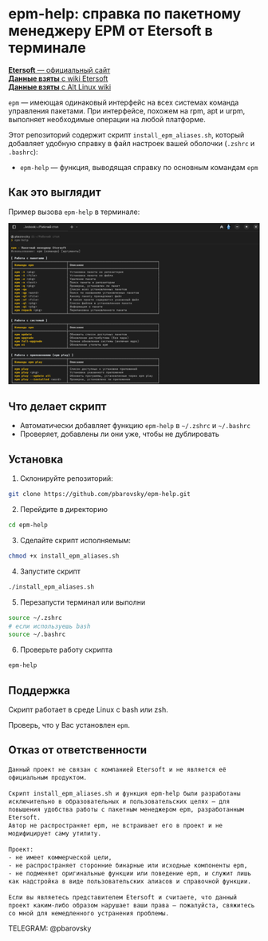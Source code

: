 # epm-help: справка по пакетному менеджеру EPM от Etersoft в терминале

[**Etersoft** — официальный сайт](https://etersoft.ru/)  
[**Данные взяты** с wiki Etersoft](https://wiki.etersoft.ru/Epm)  
[**Данные взяты** с Alt Linux wiki](https://www.altlinux.org/Epm)

`epm` — имеющая одинаковый интерфейс на всех системах команда управления пакетами. При интерфейсе, похожем на rpm, apt и urpm, выполняет необходимые операции на любой платформе.

Этот репозиторий содержит скрипт `install_epm_aliases.sh`, который добавляет удобную справку в файл настроек вашей оболочки (`.zshrc` и `.bashrc`):

- `epm-help` — функция, выводящая справку по основным командам `epm`

## Как это выглядит

Пример вызова `epm-help` в терминале:

![epm-help preview](./image.png)

## Что делает скрипт

- Автоматически добавляет функцию `epm-help` в `~/.zshrc` и `~/.bashrc`
- Проверяет, добавлены ли они уже, чтобы не дублировать

## Установка

1. Склонируйте репозиторий:

```bash
git clone https://github.com/pbarovsky/epm-help.git
```

2. Перейдите в директорию

```bash
cd epm-help
```

3. Сделайте скрипт исполняемым:

```bash
chmod +x install_epm_aliases.sh
```

4. Запустите скрипт

```bash
./install_epm_aliases.sh
```

5. Перезапусти терминал или выполни

```bash
source ~/.zshrc
# если используешь bash
source ~/.bashrc
```

6. Проверьте работу скрипта

```bash
epm-help
```

## Поддержка

Скрипт работает в среде Linux с bash или zsh.

Проверь, что у Вас установлен `epm`.

## Отказ от ответственности

```
Данный проект не связан с компанией Etersoft и не является её официальным продуктом.

Скрипт install_epm_aliases.sh и функция epm-help были разработаны исключительно в образовательных и пользовательских целях — для повышения удобства работы с пакетным менеджером epm, разработанным Etersoft.
Автор не распространяет epm, не встраивает его в проект и не модифицирует саму утилиту.

Проект:
- не имеет коммерческой цели,
- не распространяет сторонние бинарные или исходные компоненты epm,
- не подменяет оригинальные функции или поведение epm, и служит лишь как надстройка в виде пользовательских алиасов и справочной функции.

Если вы являетесь представителем Etersoft и считаете, что данный проект каким-либо образом нарушает ваши права — пожалуйста, свяжитесь со мной для немедленного устранения проблемы.
```

TELEGRAM: @pbarovsky
